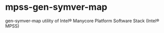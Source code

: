 # mpss-gen-symver-map
gen-symver-map utility of Intel® Manycore Platform Software Stack (Intel® MPSS)
